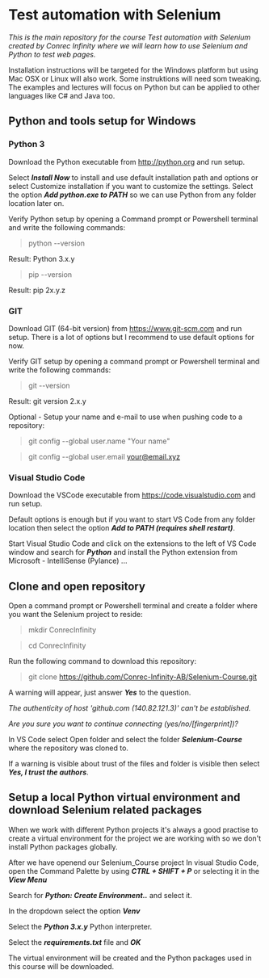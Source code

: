 # Test automation with Selenium
_This is the main repository for the course Test automation with Selenium created by Conrec Infinity where we will learn how to use Selenium and Python to test web pages._

Installation instructions will be targeted for the Windows platform but using Mac OSX or Linux will also work. Some instruktions will need som tweaking. The examples and lectures will focus on Python but can be applied to other languages like C# and Java too.

## Python and tools setup for Windows

### Python 3

Download the Python executable from http://python.org and run setup. 

Select **_Install Now_** to install and use default installation path and options or select Customize installation if you want to customize the settings. Select the option **_Add python.exe to PATH_** so we can use Python from any folder location later on.

Verify Python setup by opening a Command prompt or Powershell terminal and write the following commands:

> python --version

Result: Python 3.x.y

> pip --version

Result: pip 2x.y.z

### GIT
Download GIT (64-bit version) from https://www.git-scm.com and run setup. There is a lot of options but I recommend to use default options for now.

Verify GIT setup by opening a command prompt or Powershell terminal and write the following commands:

> git --version

Result: git version 2.x.y

Optional - Setup your name and e-mail to use when pushing code to a repository:

> git config --global user.name "Your name"

> git config --global user.email your@email.xyz

### Visual Studio Code
Download the VSCode executable from https://code.visualstudio.com and run setup. 

Default options is enough but if you want to start VS Code from any folder location then select the option **_Add to PATH (requires shell restart)_**.

Start Visual Studio Code and click on the extensions to the left of VS Code window and search for **_Python_** and install the Python extension from Microsoft - IntelliSense (Pylance) ... 

## Clone and open repository
Open a command prompt or Powershell terminal and create a folder where you want the Selenium project to reside:

> mkdir ConrecInfinity

> cd ConrecInfinity

Run the following command to download this repository:

> git clone https://github.com/Conrec-Infinity-AB/Selenium-Course.git

A warning will appear, just answer **_Yes_** to the question.

_The authenticity of host 'github.com (140.82.121.3)' can't be established._

_Are you sure you want to continue connecting (yes/no/[fingerprint])?_

In VS Code select Open folder and select the folder **_Selenium-Course_** where the repository was cloned to.

If a warning is visible about trust of the files and folder is visible then select **_Yes, I trust the authors_**.

## Setup a local Python virtual environment and download Selenium related packages
When we work with different Python projects it's always a good practise to create a virtual environment for the project we are working with so we don't install Python packages globally.

After we have openend our Selenium_Course project In visual Studio Code, open the Command Palette by using **_CTRL + SHIFT + P_** or selecting it in the **_View Menu_** 

Search for **_Python: Create Environment.._** and select it.

In the dropdown select the option **_Venv_** 

Select the **_Python 3.x.y_** Python interpreter.

Select the **_requirements.txt_** file and **_OK_**

The virtual environment will be created and the Python packages used in this course will be downloaded.

